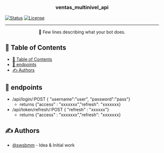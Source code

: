 

<h3 align="center">ventas_multinivel_api</h3>

<div align="left">

[![Status](https://img.shields.io/badge/status-active-success.svg)]()  [![License](https://img.shields.io/badge/license-MIT-blue.svg)](/LICENSE)

</div>

---

<p align="center"> 🤖 Few lines describing what your bot does.
    <br> 
</p>

## 📝 Table of Contents

- [📝 Table of Contents](#-table-of-contents)
- [🧐 endpoints ](#-endpoints-)
- [✍️ Authors ](#️-authors-)

## 🧐 endpoints <a name = "about"></a>

- /api/login/:POST { "username":"user", "password":"pass"}
  - returns {"access" : "xxxxxxx","refresh": "xxxxxxx}
- /api/token/refresh/:POST { "refresh" : "xxxxxx"}
  - returns {"access" : "xxxxxxx","refresh": "xxxxxxx}

## ✍️ Authors <a name = "authors"></a>

- [@swsbmm](https://github.com/swsbmm) - Idea & Initial work
